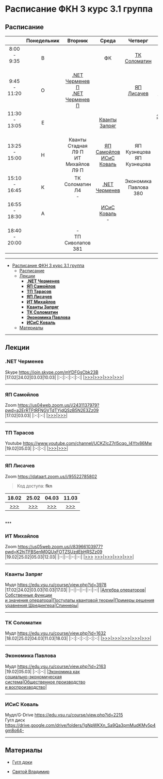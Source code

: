 # Расписание ФКН 3 курс 3.1 группа

## Расписание

||Понедельник|Вторник|Среда|Четверг|Пятница|Суббота|
|:-:|:-:|:-:|:-:|:-:|:-:|:-:|
|8:00 - 9:35<br><br>  |В||ФК|[ТК Соломатин](#тк-соломатин)|ФК|
|9:45 - 11:20<br><br> |О|[.NET Черменев П](#net-черменев)<br>[.NET Черменев П](#net-черменев)||[ЯП Лисачев](#яп-лисачев)|[ИТ Михайлов](#ит-михайлов)|
|11:30 - 13:05<br><br>|Е||[Кванты Запряг](#кванты-запряг)||[Экономика Павлова](#экономика-павлова)<br>-|-<br>ЯП Самойлов Л8 П|
|13:25 - 15:00<br><br>|Н|Кванты Стадная Л9 П <br>ИТ Михайлов Л9 П|[ЯП Самойлов](#яп-самойлов)<br>[ИСиС Коваль](#исис-коваль)|ЯП Кузнецова<br>ЯП Кузнецова|[ИСиС Коваль](#исис-коваль)|
|15:10 - 16:45<br><br>|К|ТК Соломатин  Л4<br>-|[.NET Черменев](#net-черменев)|Экономика Павлова 380|[ТП Тарасов](#тп-тарасов)<br>-|||
|16:55 - 18:30<br><br>|А||[ИСиС Коваль](#исис-коваль)<br>-||[ТП Тарасов](#тп-тарасов)<br>-|
|18:40 - 20:00<br><br>||-<br>ТП Сиволапов 381||||

***

- [Расписание ФКН 3 курс 3.1 группа](#расписание-фкн-3-курс-31-группа)
  - [Расписание](#расписание)
  - [Лекции](#лекции)
    - [**.NET Черменев**](#net-черменев)
    - [**ЯП Самойлов**](#яп-самойлов)
    - [**ТП Тарасов**](#тп-тарасов)
    - [**ЯП Лисачев**](#яп-лисачев)
    - [**ИТ Михайлов**](#ит-михайлов)
    - [**Кванты Запряг**](#кванты-запряг)
    - [**ТК Соломатин**](#тк-соломатин)
    - [**Экономика Павлова**](#экономика-павлова)
    - [**ИСиС Коваль**](#исис-коваль)
  - [Материалы](#материалы)

***

## Лекции

### **.NET Черменев**

Skype https://join.skype.com/mYDFGsCbk23B
<br>
|17.02|24.02|03.03|10.03|
|:-:|:-:|:-:|:-:|
|[>>>](https://www.youtube.com/watch?v=deq3-VS-ey8)|[>>>](https://www.youtube.com/watch?v=HCtF4QRcC44)|[>>>](https://www.youtube.com/watch?v=sgcSYIwisow)|[>>>](https://www.youtube.com/watch?v=JWGATqdYBe4)|
<br>
***

### **ЯП Самойлов**

Zoom https://us04web.zoom.us/j/2431137979?pwd=a2ErRTFtRFNGVTdTYjdQSzB5N2E3Zz09
<br>
|17.02|03.03|
|:-:|:-:|
|[>>>](https://www.youtube.com/watch?v=DxNECJzLIZA)|[>>>](https://www.youtube.com/watch?v=B0Jo9YUbY30)|
<br>
***

### **ТП Тарасов**

Youtube https://www.youtube.com/channel/UCKZlcZ7rl5cqo_I4Ytv86Mw
<br>
|19.02|05.03|
|:-:|:-:|
|[>>>](https://www.youtube.com/watch?v=DxNECJzLIZA)|[>>>](https://www.youtube.com/watch?v=B0Jo9YUbY30)|
<br>
***

### **ЯП Лисачев**

Zoom https://dataart.zoom.us/j/95522785802

>Код доступа: **fkn**

|18.02|25.02|04.03|11.03|
|:-:|:-:|:-:|:-:|
|[>>>](https://www.youtube.com/watch?v=EgIFICUa3ks)|[>>>](https://www.youtube.com/watch?v=LqmSm18i7CE)|[>>>](https://www.youtube.com/watch?v=o19SL70WIHU)|[>>>](https://www.youtube.com/watch?v=PqeziTYljgk)||
<br>
***

### **ИТ Михайлов**

Zoom https://us05web.zoom.us/j/83966103977?pwd=K2hiTFBSenM0QUxFOTZSUzdEbHRSZz09
<br>
|19.02|25.02|05.03|12.03|
|:-:|:-:|:-:|:-:|
|[>>>](https://www.youtube.com/watch?v=fIorkfiPmHE) [>>>](https://www.youtube.com/watch?v=KnMb2_KwtH0)|[>>>](https://www.youtube.com/watch?v=ZXUkFgpH4-c)|[>>>](https://www.youtube.com/watch?v=-USL8DdiyuY)|[>>>](https://www.youtube.com/watch?v=2RQZQmRp4AY)|
<br>
***

### **Кванты Запряг**

Мудл https://edu.vsu.ru/course/view.php?id=3978
<br>
|17.02|24.02|03.03|10.03|17.03|
|:-:|:-:|:-:|:-:|:-:|
|[Алгебра операторов](https://www.youtube.com/watch?v=hxgZwEqqss8)|[Собственные функции<br>и значения оператора](https://www.youtube.com/watch?v=cWcrMok8uIw)|[Постулаты квантовой теории](https://www.youtube.com/watch?v=cotw9JPmzFw)|[Примеры решения<br> уравнения Шредингера](https://www.youtube.com/watch?v=hrPvoof0dJo&t=3197s)|[Спиннеры](https://www.youtube.com/watch?v=gPkQFFCP9uQ)|
<br>
***

### **ТК Соломатин**

Мудл https://edu.vsu.ru/course/view.php?id=1632
<br>
|18.02|25.02|04.03|11.03|18.03|
|:-:|:-:|:-:|:-:|:-:|
|[>>>](https://www.youtube.com/watch?v=WUkw7Ceiqk0)|[>>>](https://www.youtube.com/watch?v=5uTmoxPIbbo)|[>>>](https://www.youtube.com/watch?v=2LVyUlEtjpE)|[>>>](https://www.youtube.com/watch?v=UiLblfQuyc0)|[>>>](https://www.youtube.com/watch?v=-tmjGnzY-1I)|
<br>
***

### **Экономика Павлова**

Мудл https://edu.vsu.ru/course/view.php?id=2163
<br>
|19.02|05.03|
|:-:|:-:|
|[Экономика как<br>социально-экономическая<br>система](https://www.youtube.com/watch?v=CmHddE4ST9k)|[Общественное производство<br>и воспроизводство](https://www.youtube.com/watch?v=MNzAEayrjY0)|
<br>
***

### **ИСиС Коваль**

Мудл/G-Drive https://edu.vsu.ru/course/view.php?id=2215  
Гугл диск https://drive.google.com/drive/folders/1gNpWKXn_Sa9Qa3pmMudKMy5p4gm8o64-

***

## Материалы

- [Гугл доки](https://docs.google.com/spreadsheets/d/1ydhR2zpzWt_ssdq2juNnF97KP0724KDnvydPHLEuqvs/edit)

- [Святой Владимир](https://www.youtube.com/channel/UCGBQkXeY4mi8Fza3inyJkew)
